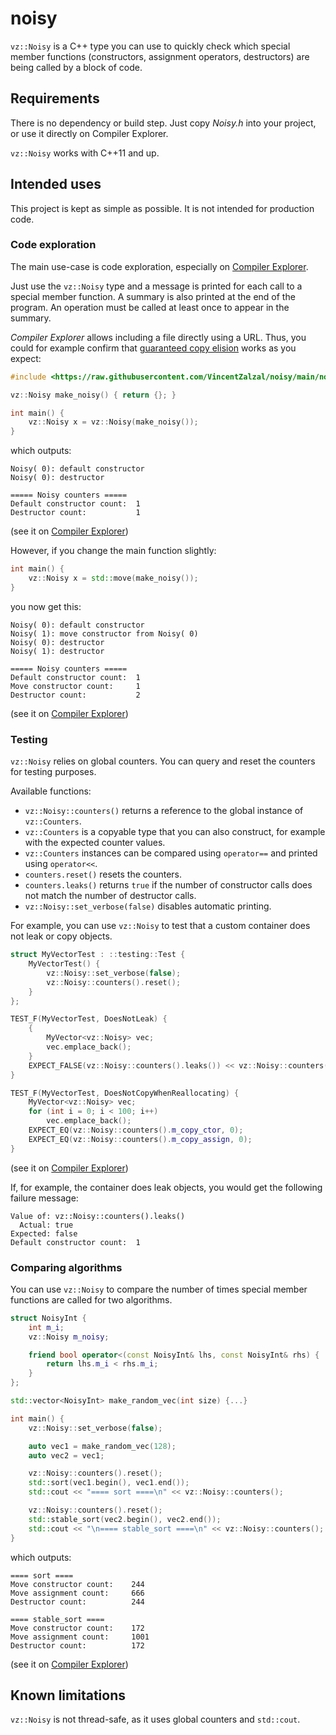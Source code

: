 # noisy

`vz::Noisy` is a C++ type you can use to quickly check which special member functions (constructors, assignment operators, destructors) are being called by a block of code.

## Requirements

There is no dependency or build step. Just copy *Noisy.h* into your project, or use it directly on Compiler Explorer.

`vz::Noisy` works with C\+\+11 and up.

## Intended uses

This project is kept as simple as possible. It is not intended for production code.

### Code exploration

The main use-case is code exploration, especially on [Compiler Explorer](https://godbolt.org/).

Just use the `vz::Noisy` type and a message is printed for each call to a special member function. A summary is also printed at the end of the program. An operation must be called at least once to appear in the summary.

*Compiler Explorer* allows including a file directly using a URL. Thus, you could for example confirm that [guaranteed copy elision](https://en.cppreference.com/w/cpp/language/copy_elision) works as you expect:
```cpp
#include <https://raw.githubusercontent.com/VincentZalzal/noisy/main/noisy.h>

vz::Noisy make_noisy() { return {}; }

int main() {
    vz::Noisy x = vz::Noisy(make_noisy());
}
```
which outputs:
```
Noisy( 0): default constructor
Noisy( 0): destructor

===== Noisy counters =====
Default constructor count:  1
Destructor count:           1
```
(see it on [Compiler Explorer](https://godbolt.org/z/e586fqj7e))

However, if you change the main function slightly:
```cpp
int main() {
    vz::Noisy x = std::move(make_noisy());
}
```
you now get this:
```
Noisy( 0): default constructor
Noisy( 1): move constructor from Noisy( 0)
Noisy( 0): destructor
Noisy( 1): destructor

===== Noisy counters =====
Default constructor count:  1
Move constructor count:     1
Destructor count:           2
```
(see it on [Compiler Explorer](https://godbolt.org/z/MnE81PT7q))

### Testing

`vz::Noisy` relies on global counters. You can query and reset the counters for testing purposes.

Available functions:
- `vz::Noisy::counters()` returns a reference to the global instance of `vz::Counters`.
- `vz::Counters` is a copyable type that you can also construct, for example with the expected counter values.
- `vz::Counters` instances can be compared using `operator==` and printed using `operator<<`.
- `counters.reset()` resets the counters.
- `counters.leaks()` returns `true` if the number of constructor calls does not match the number of destructor calls.
- `vz::Noisy::set_verbose(false)` disables automatic printing.

For example, you can use `vz::Noisy` to test that a custom container does not leak or copy objects.
```cpp
struct MyVectorTest : ::testing::Test {
    MyVectorTest() {
        vz::Noisy::set_verbose(false);
        vz::Noisy::counters().reset();
    }
};

TEST_F(MyVectorTest, DoesNotLeak) {
    {
        MyVector<vz::Noisy> vec;
        vec.emplace_back();
    }
    EXPECT_FALSE(vz::Noisy::counters().leaks()) << vz::Noisy::counters();
}

TEST_F(MyVectorTest, DoesNotCopyWhenReallocating) {
    MyVector<vz::Noisy> vec;
    for (int i = 0; i < 100; i++)
        vec.emplace_back();
    EXPECT_EQ(vz::Noisy::counters().m_copy_ctor, 0);
    EXPECT_EQ(vz::Noisy::counters().m_copy_assign, 0);
}
```
(see it on [Compiler Explorer](https://godbolt.org/z/14MWj7944))

If, for example, the container does leak objects, you would get the following failure message:
```
Value of: vz::Noisy::counters().leaks()
  Actual: true
Expected: false
Default constructor count:  1
```

### Comparing algorithms

You can use `vz::Noisy` to compare the number of times special member functions are called for two algorithms.
```cpp
struct NoisyInt {
    int m_i;
    vz::Noisy m_noisy;

    friend bool operator<(const NoisyInt& lhs, const NoisyInt& rhs) {
        return lhs.m_i < rhs.m_i;
    }
};

std::vector<NoisyInt> make_random_vec(int size) {...}

int main() {
    vz::Noisy::set_verbose(false);

    auto vec1 = make_random_vec(128);
    auto vec2 = vec1;

    vz::Noisy::counters().reset();
    std::sort(vec1.begin(), vec1.end());
    std::cout << "==== sort ====\n" << vz::Noisy::counters();

    vz::Noisy::counters().reset();
    std::stable_sort(vec2.begin(), vec2.end());
    std::cout << "\n==== stable_sort ====\n" << vz::Noisy::counters();
}
```
which outputs:
```
==== sort ====
Move constructor count:    244
Move assignment count:     666
Destructor count:          244

==== stable_sort ====
Move constructor count:    172
Move assignment count:     1001
Destructor count:          172
```
(see it on [Compiler Explorer](https://godbolt.org/z/cbrKjYM7a))

## Known limitations

`vz::Noisy` is not thread-safe, as it uses global counters and `std::cout`.
